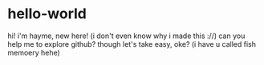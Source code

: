 # hello-world

hi! i'm hayme, new here! (i don't even know why i made this ://)
can you help me to explore github? though let's take easy, oke? (i have u called fish memoery hehe)
